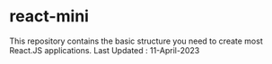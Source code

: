 # react-mini
This repository contains the basic structure you need to create most React.JS applications.  Last Updated : 11-April-2023

